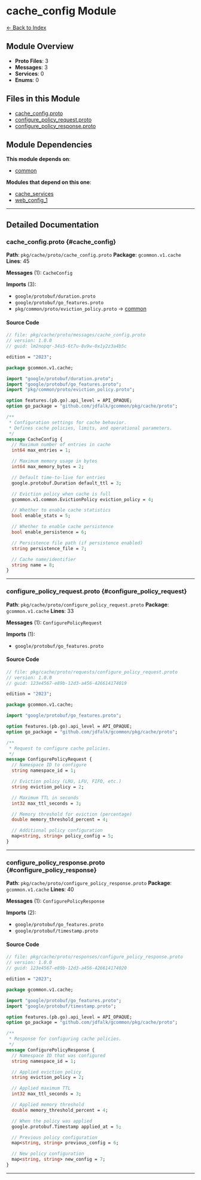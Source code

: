 # cache_config Module

[← Back to Index](./index.md)

## Module Overview

- **Proto Files**: 3
- **Messages**: 3
- **Services**: 0
- **Enums**: 0

## Files in this Module

- [cache_config.proto](#cache_config)
- [configure_policy_request.proto](#configure_policy_request)
- [configure_policy_response.proto](#configure_policy_response)

## Module Dependencies

**This module depends on**:

- [common](./common.md)

**Modules that depend on this one**:

- [cache_services](./cache_services.md)
- [web_config_1](./web_config_1.md)

---

## Detailed Documentation

### cache_config.proto {#cache_config}

**Path**: `pkg/cache/proto/cache_config.proto` **Package**: `gcommon.v1.cache`
**Lines**: 45

**Messages** (1): `CacheConfig`

**Imports** (3):

- `google/protobuf/duration.proto`
- `google/protobuf/go_features.proto`
- `pkg/common/proto/eviction_policy.proto` →
  [common](./common.md#eviction_policy)

#### Source Code

```protobuf
// file: pkg/cache/proto/messages/cache_config.proto
// version: 1.0.0
// guid: lm2nopqr-34s5-6t7u-8v9w-0x1y2z3a4b5c

edition = "2023";

package gcommon.v1.cache;

import "google/protobuf/duration.proto";
import "google/protobuf/go_features.proto";
import "pkg/common/proto/eviction_policy.proto";

option features.(pb.go).api_level = API_OPAQUE;
option go_package = "github.com/jdfalk/gcommon/pkg/cache/proto";

/**
 * Configuration settings for cache behavior.
 * Defines cache policies, limits, and operational parameters.
 */
message CacheConfig {
  // Maximum number of entries in cache
  int64 max_entries = 1;

  // Maximum memory usage in bytes
  int64 max_memory_bytes = 2;

  // Default time-to-live for entries
  google.protobuf.Duration default_ttl = 3;

  // Eviction policy when cache is full
  gcommon.v1.common.EvictionPolicy eviction_policy = 4;

  // Whether to enable cache statistics
  bool enable_stats = 5;

  // Whether to enable cache persistence
  bool enable_persistence = 6;

  // Persistence file path (if persistence enabled)
  string persistence_file = 7;

  // Cache name/identifier
  string name = 8;
}

```

---

### configure_policy_request.proto {#configure_policy_request}

**Path**: `pkg/cache/proto/configure_policy_request.proto` **Package**:
`gcommon.v1.cache` **Lines**: 33

**Messages** (1): `ConfigurePolicyRequest`

**Imports** (1):

- `google/protobuf/go_features.proto`

#### Source Code

```protobuf
// file: pkg/cache/proto/requests/configure_policy_request.proto
// version: 1.0.0
// guid: 123e4567-e89b-12d3-a456-426614174019

edition = "2023";

package gcommon.v1.cache;

import "google/protobuf/go_features.proto";

option features.(pb.go).api_level = API_OPAQUE;
option go_package = "github.com/jdfalk/gcommon/pkg/cache/proto";

/**
 * Request to configure cache policies.
 */
message ConfigurePolicyRequest {
  // Namespace ID to configure
  string namespace_id = 1;

  // Eviction policy (LRU, LFU, FIFO, etc.)
  string eviction_policy = 2;

  // Maximum TTL in seconds
  int32 max_ttl_seconds = 3;

  // Memory threshold for eviction (percentage)
  double memory_threshold_percent = 4;

  // Additional policy configuration
  map<string, string> policy_config = 5;
}

```

---

### configure_policy_response.proto {#configure_policy_response}

**Path**: `pkg/cache/proto/configure_policy_response.proto` **Package**:
`gcommon.v1.cache` **Lines**: 40

**Messages** (1): `ConfigurePolicyResponse`

**Imports** (2):

- `google/protobuf/go_features.proto`
- `google/protobuf/timestamp.proto`

#### Source Code

```protobuf
// file: pkg/cache/proto/responses/configure_policy_response.proto
// version: 1.0.0
// guid: 123e4567-e89b-12d3-a456-426614174020

edition = "2023";

package gcommon.v1.cache;

import "google/protobuf/go_features.proto";
import "google/protobuf/timestamp.proto";

option features.(pb.go).api_level = API_OPAQUE;
option go_package = "github.com/jdfalk/gcommon/pkg/cache/proto";

/**
 * Response for configuring cache policies.
 */
message ConfigurePolicyResponse {
  // Namespace ID that was configured
  string namespace_id = 1;

  // Applied eviction policy
  string eviction_policy = 2;

  // Applied maximum TTL
  int32 max_ttl_seconds = 3;

  // Applied memory threshold
  double memory_threshold_percent = 4;

  // When the policy was applied
  google.protobuf.Timestamp applied_at = 5;

  // Previous policy configuration
  map<string, string> previous_config = 6;

  // New policy configuration
  map<string, string> new_config = 7;
}

```

---
